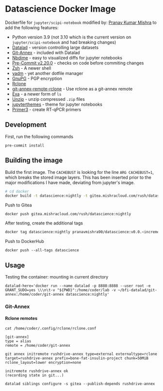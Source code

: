 # Datascience Docker Image

Dockerfile for `jupyter/scipi-notebook` modified by:
[Pranav Kumar Mishra](https://drpranavmishra.com) to add the following features:

- Python version 3.9 (not 3.10 which is the current version on `jupyter/scipi-notebook` and had breaking changes)
- [Datalad](https://github.com/datalad/datalad) - version controlling large datasets
- [Git-Annex](https://git-annex.branchable.com/) - included with Datalad
- [Nbdime](https://github.com/jupyter/nbdime) - easy to visualized diffs for jupyter notebooks
- [Pre-Commit v2.20.0](https://github.com/pre-commit/pre-commit) - checks on code before commiting changes
- [Zsh](https://www.zsh.org/) - A newer shell
- [yadm](https://github.com/TheLocehiliosan/yadm) - yet another dotfile manager
- [GnuPG](https://gnupg.org/) - PGP encryption
- [Rclone](https://github.com/rclone/rclone)
- [git-annex-remote-rclone](https://github.com/DanielDent/git-annex-remote-rclone) - Use rclone as a git-annex remote
- [Exa](https://the.exa.website/) - a newer form of `ls`
- [Unzip](https://pkgs.org/download/unzip) - unzip compressed `.zip` files
- [jupyterthemes](https://github.com/dunovank/jupyter-themes) - theme for jupyter notebooks
- [Primer3](https://github.com/primer3-org) - create RT-qPCR primers

## Development

First, run the following commands

```
pre-commit install
```
## Building the image

Build the first image. The `CACHEBUST` is looking for the line `ARG CACHEBUST=1`, which breaks the stored image layers. This has been inserted prior to the major modifications I have made, deviating from jupyter's image.

```sh
# cd docker
docker build -t datascience:nightly -t gitea.mishracloud.com/rush/datascience:nightly -t pranavmishra90/datascience:nightly --build-arg CACHEBUST=$(date +%s) .
```

Push to Gitea
```
docker push gitea.mishracloud.com/rush/datascience:nightly
```
After testing, create the additional tags


```sh
docker tag datascience:nightly pranavmishra90/datascience:v0.0.<increment number here>
```

Push to DockerHub
```
docker push --all-tags datascience
```

## Usage

Testing the container: mounting in current directory
```
datalad-here='docker run --name datalad -p 8888:8888 --user root -e GRANT_SUDO=yes \\\n\t-v "${PWD}":/home/coder/lab -v ~/bfi-datalad/git-annex:/home/coder/git-annex datascience:nightly'
```

### Git-Annex

#### Rclone remotes
```
cat /home/coder/.config/rclone/rclone.conf

[git-annex]
type = alias
remote = /home/coder/git-annex
```

```
git annex initremote rushdrive-annex type=external externaltype=rclone target=rushdrive-annex prefix=bone-fat-insulin-project chunk=50MiB rclone_layout=lower encryption=none

initremote rushdrive-annex ok
(recording state in git...)
```

```
datalad siblings configure -s gitea --publish-depends rushdrive-annex
```
